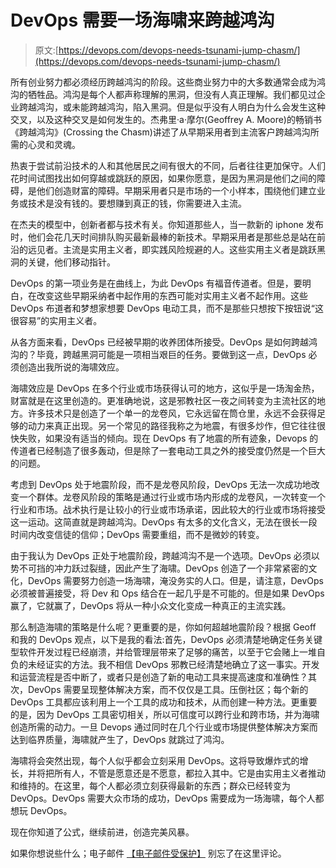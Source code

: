 # DevOps 需要一场海啸来跨越鸿沟

> 原文:[https://devops.com/devops-needs-tsunami-jump-chasm/](https://devops.com/devops-needs-tsunami-jump-chasm/)

所有创业努力都必须经历跨越鸿沟的阶段。这些商业努力中的大多数通常会成为鸿沟的牺牲品。鸿沟是每个人都声称理解的黑洞，但没有人真正理解。我们都见过企业跨越鸿沟，或未能跨越鸿沟，陷入黑洞。但是似乎没有人明白为什么会发生这种交叉，以及这种交叉是如何发生的。杰弗里·a·摩尔(Geoffrey A. Moore)的畅销书《跨越鸿沟》(Crossing the Chasm)讲述了从早期采用者到主流客户跨越鸿沟所需的心灵和灵魂。

热衷于尝试前沿技术的人和其他居民之间有很大的不同，后者往往更加保守。人们花时间试图找出如何穿越或跳跃的原因，如果你愿意，是因为黑洞是他们之间的障碍，是他们创造财富的障碍。早期采用者只是市场的一个小样本，围绕他们建立业务或技术是没有钱的。要想赚到真正的钱，你需要进入主流。

在杰夫的模型中，创新者都与技术有关。你知道那些人，当一款新的 iphone 发布时，他们会花几天时间排队购买最新最棒的新技术。早期采用者是那些总是站在前沿的远见者。主流是实用主义者，即实践风险规避的人。这些实用主义者是跳跃黑洞的关键，他们移动指针。

DevOps 的第一项业务是在曲线上，为此 DevOps 有福音传道者。但是，要明白，在改变这些早期采纳者中起作用的东西可能对实用主义者不起作用。这些 DevOps 布道者和梦想家想要 DevOps 电动工具，而不是那些只想按下按钮说“这很容易”的实用主义者。

从各方面来看，DevOps 已经被早期的收养团体所接受。DevOps 是如何跨越鸿沟的？毕竟，跨越黑洞可能是一项相当艰巨的任务。要做到这一点，DevOps 必须创造出我所说的海啸效应。

海啸效应是 DevOps 在多个行业或市场获得认可的地方，这似乎是一场淘金热，财富就是在这里创造的。更准确地说，这是邪教社区一夜之间转变为主流社区的地方。许多技术只是创造了一个单一的龙卷风，它永远留在筒仓里，永远不会获得足够的动力来真正出现。另一个常见的路径我称之为地震，有很多炒作，但它往往很快失败，如果没有适当的倾向。现在 DevOps 有了地震的所有迹象，Devops 的传道者已经制造了很多轰动，但是除了一套电动工具之外的接受度仍然是一个巨大的问题。

考虑到 DevOps 处于地震阶段，而不是龙卷风阶段，DevOps 无法一次成功地改变一个群体。龙卷风阶段的策略是通过行业或市场内形成的龙卷风，一次转变一个行业和市场。战术执行是让较小的行业或市场承诺，因此较大的行业或市场将接受这一运动。这简直就是跨越鸿沟。DevOps 有太多的文化含义，无法在很长一段时间内改变信徒的信仰；DevOps 需要重组，而不是微妙的转变。

由于我认为 DevOps 正处于地震阶段，跨越鸿沟不是一个选项。DevOps 必须以势不可挡的冲力跃过裂缝，因此产生了海啸。DevOps 创造了一个非常紧密的文化，DevOps 需要努力创造一场海啸，淹没务实的人口。但是，请注意，DevOps 必须被普遍接受，将 Dev 和 Ops 结合在一起几乎是不可能的。但是如果 DevOps 赢了，它就赢了，DevOps 将从一种小众文化变成一种真正的主流实践。

那么制造海啸的策略是什么呢？更重要的是，你如何超越地震阶段？根据 Geoff 和我的 DevOps 观点，以下是我的看法:首先，DevOps 必须清楚地确定任务关键型软件开发过程已经崩溃，并给管理层带来了足够的痛苦，以至于它会赌上一堆自负的未经证实的方法。我不相信 DevOps 邪教已经清楚地确立了这一事实。开发和运营流程是否中断了，或者只是创造了新的电动工具来提高速度和准确性？其次，DevOps 需要呈现整体解决方案，而不仅仅是工具。压倒社区；每个新的 DevOps 工具都应该利用上一个工具的成功和技术，从而创建一种方法。更重要的是，因为 DevOps 工具密切相关，所以可信度可以跨行业和跨市场，并为海啸创造所需的动力。一旦 Devops 通过同时在几个行业或市场提供整体解决方案而达到临界质量，海啸就产生了，DevOps 就跳过了鸿沟。

海啸将会突然出现，每个人似乎都会立刻采用 DevOps。这将导致爆炸式的增长，并将把所有人，不管是愿意还是不愿意，都拉入其中。它是由实用主义者推动和维持的。在这里，每个人都必须立刻获得最新的东西；群众已经转变为 DevOps。DevOps 需要大众市场的成功，DevOps 需要成为一场海啸，每个人都想玩 DevOps。

现在你知道了公式，继续前进，创造完美风暴。

如果你想说些什么；电子邮件 [【电子邮件受保护】](/cdn-cgi/l/email-protection#86f6e7f4ede3f4c6e2e3f0e9f6f5a8e5e9eb) 别忘了在这里评论。